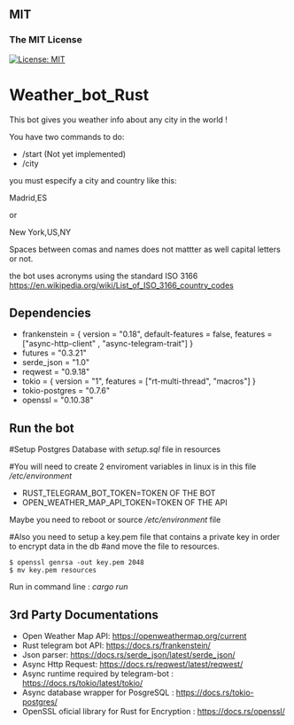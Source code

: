 
## MIT
### The MIT License
[![License: MIT](https://img.shields.io/badge/License-MIT-yellow.svg)](https://opensource.org/licenses/MIT)



# Weather_bot_Rust

This bot gives you weather info about any city in the world !

You have two commands to do:

- /start (Not yet implemented)
- /city

<!--- 
- /help
- /start 
-->

you must especify a city and country like this:

Madrid,ES

or 

New York,US,NY

Spaces between comas and names does not mattter as well capital letters or not.

the bot uses acronyms using the standard ISO 3166
https://en.wikipedia.org/wiki/List_of_ISO_3166_country_codes

## Dependencies

- frankenstein = { version = "0.18", default-features = false, features = ["async-http-client" , "async-telegram-trait"] }
- futures = "0.3.21"
- serde_json = "1.0"
- reqwest = "0.9.18"
- tokio = { version = "1", features = ["rt-multi-thread", "macros"] }
- tokio-postgres = "0.7.6"
- openssl = "0.10.38"

## Run the bot
#Setup Postgres Database with *setup.sql* file in resources


#You will need to create 2 enviroment variables in linux is in this file */etc/environment*

- RUST_TELEGRAM_BOT_TOKEN=TOKEN OF THE BOT
- OPEN_WEATHER_MAP_API_TOKEN=TOKEN OF THE API

Maybe you need to reboot or source */etc/environment* file 

#Also you need to setup a key.pem file that contains a private key in order to encrypt data in the db
#and move the file to resources.
```
$ openssl genrsa -out key.pem 2048
$ mv key.pem resources
```

Run in command line : *cargo run*

## 3rd Party Documentations

- Open Weather Map API: https://openweathermap.org/current
- Rust telegram bot API: https://docs.rs/frankenstein/
- Json parser: https://docs.rs/serde_json/latest/serde_json/
- Async Http Request: https://docs.rs/reqwest/latest/reqwest/
- Async runtime required by telegram-bot : https://docs.rs/tokio/latest/tokio/
- Async database wrapper for PosgreSQL : https://docs.rs/tokio-postgres/
- OpenSSL oficial library for Rust for Encryption : https://docs.rs/openssl/
<!---
## Future functions

The bot will send a daily message of weather info if user activate the option
-->

